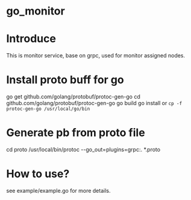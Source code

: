# go_monitor

Introduce
====
This is monitor service, base on grpc, used for monitor assigned nodes.

Install proto buff for go
====
go get github.com/golang/protobuf/protoc-gen-go
cd github.com/golang/protobuf/protoc-gen-go
go build
go install or `cp -f protoc-gen-go /usr/local/go/bin`

Generate pb from proto file
====
cd proto
/usr/local/bin/protoc --go_out=plugins=grpc:. *.proto

How to use?
====
see example/example.go for more details.
